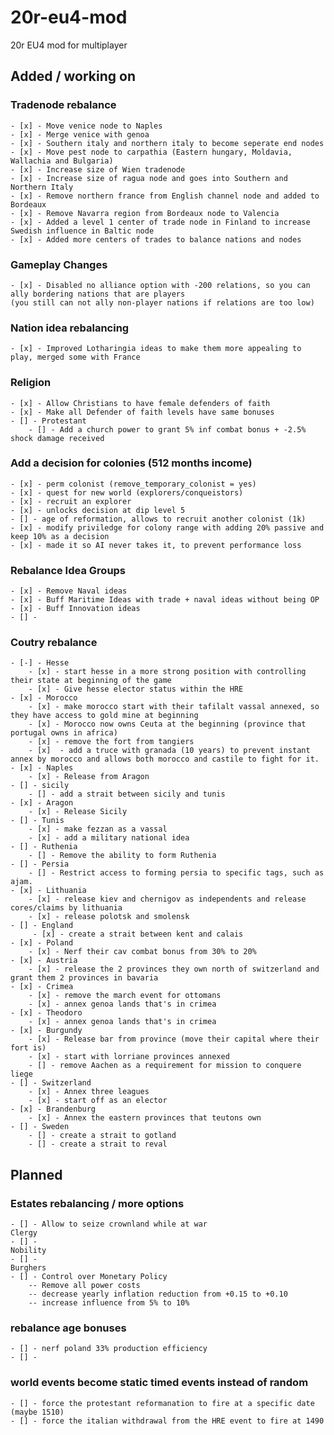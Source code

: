 # 20r-eu4-mod
20r EU4 mod for multiplayer



## Added / working on
### Tradenode rebalance
    - [x] - Move venice node to Naples
    - [x] - Merge venice with genoa
    - [x] - Southern italy and northern italy to become seperate end nodes
    - [x] - Move pest node to carpathia (Eastern hungary, Moldavia, Wallachia and Bulgaria)
    - [x] - Increase size of Wien tradenode
    - [x] - Increase size of ragua node and goes into Southern and Northern Italy
    - [x] - Remove northern france from English channel node and added to Bordeaux
    - [x] - Remove Navarra region from Bordeaux node to Valencia
    - [x] - Added a level 1 center of trade node in Finland to increase Swedish influence in Baltic node
    - [x] - Added more centers of trades to balance nations and nodes

### Gameplay Changes
    - [x] - Disabled no alliance option with -200 relations, so you can ally bordering nations that are players 
    (you still can not ally non-player nations if relations are too low) 

### Nation idea rebalancing
    - [x] - Improved Lotharingia ideas to make them more appealing to play, merged some with France


### Religion
    - [x] - Allow Christians to have female defenders of faith
    - [x] - Make all Defender of faith levels have same bonuses
    - [] - Protestant
        - [] - Add a church power to grant 5% inf combat bonus + -2.5% shock damage received

###  Add a decision for colonies (512 months income)
    - [x] - perm colonist (remove_temporary_colonist = yes)
    - [x] - quest for new world (explorers/conqueistors)
    - [x] - recruit an explorer
    - [x] - unlocks decision at dip level 5
    - [] - age of reformation, allows to recruit another colonist (1k)
    - [x] - modify priviledge for colony range with adding 20% passive and keep 10% as a decision
    - [x] - made it so AI never takes it, to prevent performance loss

###  Rebalance Idea Groups
    - [x] - Remove Naval ideas
    - [x] - Buff Maritime Ideas with trade + naval ideas without being OP
    - [x] - Buff Innovation ideas
    - [] - 

### Coutry rebalance
    - [-] - Hesse
        - [x] - start hesse in a more strong position with controlling their state at beginning of the game
        - [x] - Give hesse elector status within the HRE
    - [x] - Morocco
        - [x] - make morocco start with their tafilalt vassal annexed, so they have access to gold mine at beginning
        - [x] - Morocco now owns Ceuta at the beginning (province that portugal owns in africa)
        - [x] - remove the fort from tangiers
        - [x]  - add a truce with granada (10 years) to prevent instant annex by morocco and allows both morocco and castile to fight for it.
    - [x] - Naples
        - [x] - Release from Aragon
    - [] - sicily
        - [] - add a strait between sicily and tunis
    - [x] - Aragon
        - [x] - Release Sicily
    - [] - Tunis
        - [x] - make fezzan as a vassal
        - [x] - add a military national idea
    - [] - Ruthenia
        - [] - Remove the ability to form Ruthenia
    - [] - Persia
        - [] - Restrict access to forming persia to specific tags, such as ajam.
    - [x] - Lithuania
        - [x] - release kiev and chernigov as independents and release cores/claims by lithuania
        - [x] - release polotsk and smolensk
    - [] - England
         - [x] - create a strait between kent and calais
    - [x] - Poland
        - [x] - Nerf their cav combat bonus from 30% to 20%
    - [x] - Austria
        - [x] - release the 2 provinces they own north of switzerland and grant them 2 provinces in bavaria
    - [x] - Crimea
        - [x] - remove the march event for ottomans
        - [x] - annex genoa lands that's in crimea
    - [x] - Theodoro
        - [x] - annex genoa lands that's in crimea
    - [x] - Burgundy
        - [x] - Release bar from province (move their capital where their fort is)
        - [x] - start with lorriane provinces annexed
        - [] - remove Aachen as a requirement for mission to conquere liege
    - [] - Switzerland
        - [x] - Annex three leagues
        - [x] - start off as an elector
    - [x] - Brandenburg
        - [x] - Annex the eastern provinces that teutons own
    - [] - Sweden
        - [] - create a strait to gotland
        - [] - create a strait to reval

    


## Planned
### Estates rebalancing / more options
    - [] - Allow to seize crownland while at war
    Clergy
    - [] - 
    Nobility
    - [] - 
    Burghers
    - [] - Control over Monetary Policy
        -- Remove all power costs
        -- decrease yearly inflation reduction from +0.15 to +0.10
        -- increase influence from 5% to 10%

### rebalance age bonuses
    - [] - nerf poland 33% production efficiency
    - [] - 

### world events become static timed events instead of random
    - [] - force the protestant reformanation to fire at a specific date (maybe 1510)
    - [] - force the italian withdrawal from the HRE event to fire at 1490

